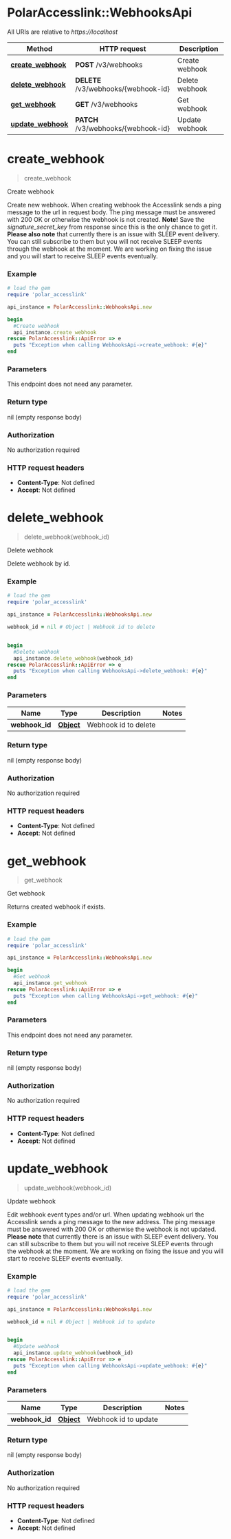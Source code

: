 # PolarAccesslink::WebhooksApi

All URIs are relative to *https://localhost*

Method | HTTP request | Description
------------- | ------------- | -------------
[**create_webhook**](WebhooksApi.md#create_webhook) | **POST** /v3/webhooks | Create webhook
[**delete_webhook**](WebhooksApi.md#delete_webhook) | **DELETE** /v3/webhooks/{webhook-id} | Delete webhook
[**get_webhook**](WebhooksApi.md#get_webhook) | **GET** /v3/webhooks | Get webhook
[**update_webhook**](WebhooksApi.md#update_webhook) | **PATCH** /v3/webhooks/{webhook-id} | Update webhook


# **create_webhook**
> create_webhook

Create webhook

Create new webhook.  When creating webhook the Accesslink sends a ping message to the url in request body. The ping message must be answered with 200 OK or otherwise the webhook is not created.  **Note!** Save the *signature_secret_key* from response since this is the only chance to get it.  **Please also note** that currently there is an issue with SLEEP event delivery. You can still subscribe to them but you will not receive SLEEP events through the webhook at the moment. We are working on fixing the issue and you will start to receive SLEEP events eventually.

### Example
```ruby
# load the gem
require 'polar_accesslink'

api_instance = PolarAccesslink::WebhooksApi.new

begin
  #Create webhook
  api_instance.create_webhook
rescue PolarAccesslink::ApiError => e
  puts "Exception when calling WebhooksApi->create_webhook: #{e}"
end
```

### Parameters
This endpoint does not need any parameter.

### Return type

nil (empty response body)

### Authorization

No authorization required

### HTTP request headers

 - **Content-Type**: Not defined
 - **Accept**: Not defined



# **delete_webhook**
> delete_webhook(webhook_id)

Delete webhook

Delete webhook by id.

### Example
```ruby
# load the gem
require 'polar_accesslink'

api_instance = PolarAccesslink::WebhooksApi.new

webhook_id = nil # Object | Webhook id to delete


begin
  #Delete webhook
  api_instance.delete_webhook(webhook_id)
rescue PolarAccesslink::ApiError => e
  puts "Exception when calling WebhooksApi->delete_webhook: #{e}"
end
```

### Parameters

Name | Type | Description  | Notes
------------- | ------------- | ------------- | -------------
 **webhook_id** | [**Object**](.md)| Webhook id to delete |

### Return type

nil (empty response body)

### Authorization

No authorization required

### HTTP request headers

 - **Content-Type**: Not defined
 - **Accept**: Not defined



# **get_webhook**
> get_webhook

Get webhook

Returns created webhook if exists.

### Example
```ruby
# load the gem
require 'polar_accesslink'

api_instance = PolarAccesslink::WebhooksApi.new

begin
  #Get webhook
  api_instance.get_webhook
rescue PolarAccesslink::ApiError => e
  puts "Exception when calling WebhooksApi->get_webhook: #{e}"
end
```

### Parameters
This endpoint does not need any parameter.

### Return type

nil (empty response body)

### Authorization

No authorization required

### HTTP request headers

 - **Content-Type**: Not defined
 - **Accept**: Not defined



# **update_webhook**
> update_webhook(webhook_id)

Update webhook

Edit webhook event types and/or url.  When updating webhook url the Accesslink sends a ping message to the new address. The ping message must be answered with 200 OK or otherwise the webhook is not updated.  **Please note** that currently there is an issue with SLEEP event delivery. You can still subscribe to them but you will not receive SLEEP events through the webhook at the moment. We are working on fixing the issue and you will start to receive SLEEP events eventually.

### Example
```ruby
# load the gem
require 'polar_accesslink'

api_instance = PolarAccesslink::WebhooksApi.new

webhook_id = nil # Object | Webhook id to update


begin
  #Update webhook
  api_instance.update_webhook(webhook_id)
rescue PolarAccesslink::ApiError => e
  puts "Exception when calling WebhooksApi->update_webhook: #{e}"
end
```

### Parameters

Name | Type | Description  | Notes
------------- | ------------- | ------------- | -------------
 **webhook_id** | [**Object**](.md)| Webhook id to update |

### Return type

nil (empty response body)

### Authorization

No authorization required

### HTTP request headers

 - **Content-Type**: Not defined
 - **Accept**: Not defined



